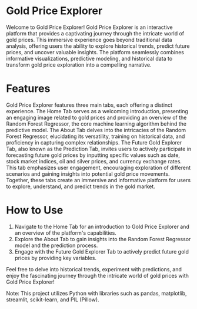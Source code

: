 # Gold Price Explorer
Welcome to Gold Price Explorer!
Gold Price Explorer is an interactive platform that provides a captivating journey through the intricate world of gold prices. This immersive experience goes beyond traditional data analysis, offering users the ability to explore historical trends, predict future prices, and uncover valuable insights. The platform seamlessly combines informative visualizations, predictive modeling, and historical data to transform gold price exploration into a compelling narrative.
# Features
Gold Price Explorer features three main tabs, each offering a distinct experience. The Home Tab serves as a welcoming introduction, presenting an engaging image related to gold prices and providing an overview of the Random Forest Regressor, the core machine learning algorithm behind the predictive model. The About Tab delves into the intricacies of the Random Forest Regressor, elucidating its versatility, training on historical data, and proficiency in capturing complex relationships. The Future Gold Explorer Tab, also known as the Prediction Tab, invites users to actively participate in forecasting future gold prices by inputting specific values such as date, stock market indices, oil and silver prices, and currency exchange rates. This tab emphasizes user engagement, encouraging exploration of different scenarios and gaining insights into potential gold price movements. Together, these tabs create an immersive and informative platform for users to explore, understand, and predict trends in the gold market.

# How to Use
1. Navigate to the Home Tab for an introduction to Gold Price Explorer and an overview of the platform's capabilities.
2. Explore the About Tab to gain insights into the Random Forest Regressor model and the prediction process.
3. Engage with the Future Gold Explorer Tab to actively predict future gold prices by providing key variables.

Feel free to delve into historical trends, experiment with predictions, and enjoy the fascinating journey through the intricate world of gold prices with Gold Price Explorer!

Note: This project utilizes Python with libraries such as pandas, matplotlib, streamlit, scikit-learn, and PIL (Pillow).
